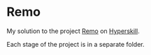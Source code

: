 # Remo

My solution to the project [Remo](https://hyperskill.org/projects/310?track=48) on [Hyperskill](https://hyperskill.org).

Each stage of the project is in a separate folder.
